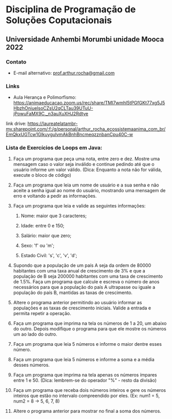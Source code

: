 # Disciplina de Programação de Soluções Coputacionais
## Universidade Anhembi Morumbi unidade Mooca 2022

### Contato

- E-mail alternativo: prof.arthur.rocha@gmail.com

### Links

- Aula Herança e Polimorfismo: https://animaeducacao.zoom.us/rec/share/TMI7wmhl5tPGfGKt77xg5J5HbzhOniuelsoCZsU2qCLTau39UTuU-jPowuFaMX9C._n3auXuXHJ2Rdtye

link drive: https://laureatelatambr-my.sharepoint.com/:f:/g/personal/arthur_rocha_ecossistemaanima_com_br/EmQkxUGTcw1GlkuygulvmAkBnhBncmeqzznbanCpu40C-w

### Lista de Exercícios de Loops em Java:

1. Faça um programa que peça uma nota, entre zero e dez. Mostre uma mensagem caso o valor seja inválido e continue pedindo até que o usuário informe um valor válido. (Dica: Enquanto a nota não for válida, execute o bloco de código)

2. Faça um programa que leia um nome de usuário e a sua senha e não aceite a senha igual ao nome do usuário, mostrando uma mensagem de erro e voltando a pedir as informações.

3. Faça um programa que leia e valide as seguintes informações:

	1. Nome: maior que 3 caracteres;

	2. Idade: entre 0 e 150;

	3. Salário: maior que zero;

	4. Sexo: 'f' ou 'm';

	5. Estado Civil: 's', 'c', 'v', 'd';

4. Supondo que a população de um país A seja da ordem de 80000 habitantes com uma taxa anual de crescimento de 3% e que a população de B seja 200000 habitantes com uma taxa de crescimento de 1.5%. Faça um programa que calcule e escreva o número de anos necessários para que a população do país A ultrapasse ou iguale a população do país B, mantidas as taxas de crescimento.

5. Altere o programa anterior permitindo ao usuário informar as populações e as taxas de crescimento iniciais. Valide a entrada e permita repetir a operação.

6. Faça um programa que imprima na tela os números de 1 a 20, um abaixo do outro. Depois modifique o programa para que ele mostre os números um ao lado do outro.

7. Faça um programa que leia 5 números e informe o maior dentre esses número.

8. Faça um programa que leia 5 números e informe a soma e a média desses números.

9. Faça um programa que imprima na tela apenas os números ímpares entre 1 e 50. (Dica: lembrem-se do operador "%" - resto da divisão)

10. Faça um programa que receba dois números inteiros e gere os números inteiros que estão no intervalo compreendido por eles. (Ex: num1 = 5, num2 = 8 -> 5, 6, 7, 8)

11. Altere o programa anterior para mostrar no final a soma dos números.


